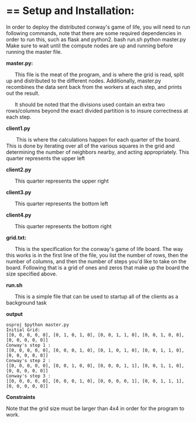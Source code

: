 ==
Setup and Installation:
==
In order to deploy the distributed conway's game of life, you will need to run following commands, note that there are some required dependencies in order to run this, such as flask and python2. 
    bash run.sh
    python master.py
Make sure to wait until the compute nodes are up and running before running the master file.

**master.py:**

&nbsp;&nbsp;&nbsp;&nbsp;&nbsp;&nbsp;This file is the meat of the program, and is where the grid is read, split up and distributed to the different nodes. Additionally, master.py recombines the data sent back from the workers at each step, and prints out the result. 

&nbsp;&nbsp;&nbsp;&nbsp;&nbsp;&nbsp;It should be noted that the divisions used contain an extra two rows/columns beyond the exact divided partition is to insure correctness at each step. 


**client1.py**

&nbsp;&nbsp;&nbsp;&nbsp;&nbsp;&nbsp; This is where the calculations happen for each quarter of the board. This is done by iterating over all of the various squares in the grid and determining the number of neighbors nearby, and acting appropriately. This quarter represents the upper left

**client2.py**

&nbsp;&nbsp;&nbsp;&nbsp;&nbsp;&nbsp;This quarter represents the upper right

**client3.py**

&nbsp;&nbsp;&nbsp;&nbsp;&nbsp;&nbsp;This quarter represents the bottom left

**client4.py**

&nbsp;&nbsp;&nbsp;&nbsp;&nbsp;&nbsp;This quarter represents the bottom right

**grid.txt:**

&nbsp;&nbsp;&nbsp;&nbsp;&nbsp;&nbsp;This is the specification for the conway's game of life board. The way this works is in the first line of the file, you list the number of rows, then the number of columns, and then the number of steps you'd like to take on the board. Following that is a grid of ones and zeros that make up the board the size specified above.

**run.sh**

&nbsp;&nbsp;&nbsp;&nbsp;&nbsp;&nbsp;This is a simple file that can be used to startup all of the clients as a background task

**output**

    osproj $python master.py 
    Initial Grid:
    [[0, 0, 0, 0, 0], [0, 1, 0, 1, 0], [0, 0, 1, 1, 0], [0, 0, 1, 0, 0], [0, 0, 0, 0, 0]]
    Conway's step 1 :
    [[0, 0, 0, 0, 0], [0, 0, 0, 1, 0], [0, 1, 0, 1, 0], [0, 0, 1, 1, 0], [0, 0, 0, 0, 0]]
    Conway's step 2 :
    [[0, 0, 0, 0, 0], [0, 0, 1, 0, 0], [0, 0, 0, 1, 1], [0, 0, 1, 1, 0], [0, 0, 0, 0, 0]]
    Conway's step 3 :
    [[0, 0, 0, 0, 0], [0, 0, 0, 1, 0], [0, 0, 0, 0, 1], [0, 0, 1, 1, 1], [0, 0, 0, 0, 0]]
    
**Constraints**

Note that the grid size must be larger than 4x4 in order for the program to work. 
